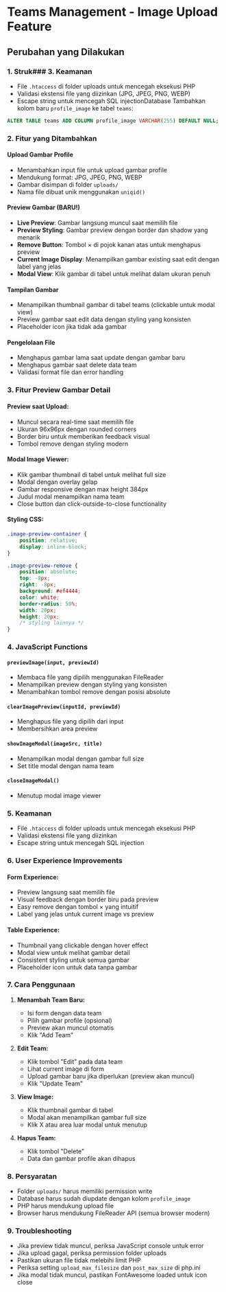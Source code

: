 # Teams Management - Image Upload Feature

## Perubahan yang Dilakukan

### 1. Struk### 3. Keamanan
- File `.htaccess` di folder uploads untuk mencegah eksekusi PHP
- Validasi ekstensi file yang diizinkan (JPG, JPEG, PNG, WEBP)
- Escape string untuk mencegah SQL injectionDatabase
Tambahkan kolom baru `profile_image` ke tabel `teams`:
```sql
ALTER TABLE teams ADD COLUMN profile_image VARCHAR(255) DEFAULT NULL;
```

### 2. Fitur yang Ditambahkan

#### Upload Gambar Profile
- Menambahkan input file untuk upload gambar profile
- Mendukung format: JPG, JPEG, PNG, WEBP
- Gambar disimpan di folder `uploads/`
- Nama file dibuat unik menggunakan `uniqid()`

#### Preview Gambar (BARU!)
- **Live Preview**: Gambar langsung muncul saat memilih file
- **Preview Styling**: Gambar preview dengan border dan shadow yang menarik
- **Remove Button**: Tombol × di pojok kanan atas untuk menghapus preview
- **Current Image Display**: Menampilkan gambar existing saat edit dengan label yang jelas
- **Modal View**: Klik gambar di tabel untuk melihat dalam ukuran penuh

#### Tampilan Gambar
- Menampilkan thumbnail gambar di tabel teams (clickable untuk modal view)
- Preview gambar saat edit data dengan styling yang konsisten
- Placeholder icon jika tidak ada gambar

#### Pengelolaan File
- Menghapus gambar lama saat update dengan gambar baru
- Menghapus gambar saat delete data team
- Validasi format file dan error handling

### 3. Fitur Preview Gambar Detail

#### Preview saat Upload:
- Muncul secara real-time saat memilih file
- Ukuran 96x96px dengan rounded corners
- Border biru untuk memberikan feedback visual
- Tombol remove dengan styling modern

#### Modal Image Viewer:
- Klik gambar thumbnail di tabel untuk melihat full size
- Modal dengan overlay gelap
- Gambar responsive dengan max height 384px
- Judul modal menampilkan nama team
- Close button dan click-outside-to-close functionality

#### Styling CSS:
```css
.image-preview-container {
    position: relative;
    display: inline-block;
}

.image-preview-remove {
    position: absolute;
    top: -8px;
    right: -8px;
    background: #ef4444;
    color: white;
    border-radius: 50%;
    width: 20px;
    height: 20px;
    /* styling lainnya */
}
```

### 4. JavaScript Functions

#### `previewImage(input, previewId)`
- Membaca file yang dipilih menggunakan FileReader
- Menampilkan preview dengan styling yang konsisten
- Menambahkan tombol remove dengan posisi absolute

#### `clearImagePreview(inputId, previewId)`
- Menghapus file yang dipilih dari input
- Membersihkan area preview

#### `showImageModal(imageSrc, title)`
- Menampilkan modal dengan gambar full size
- Set title modal dengan nama team

#### `closeImageModal()`
- Menutup modal image viewer

### 5. Keamanan
- File `.htaccess` di folder uploads untuk mencegah eksekusi PHP
- Validasi ekstensi file yang diizinkan
- Escape string untuk mencegah SQL injection

### 6. User Experience Improvements

#### Form Experience:
- Preview langsung saat memilih file
- Visual feedback dengan border biru pada preview
- Easy remove dengan tombol × yang intuitif
- Label yang jelas untuk current image vs preview

#### Table Experience:
- Thumbnail yang clickable dengan hover effect
- Modal view untuk melihat gambar detail
- Consistent styling untuk semua gambar
- Placeholder icon untuk data tanpa gambar

### 7. Cara Penggunaan

1. **Menambah Team Baru:**
   - Isi form dengan data team
   - Pilih gambar profile (opsional)
   - Preview akan muncul otomatis
   - Klik "Add Team"

2. **Edit Team:**
   - Klik tombol "Edit" pada data team
   - Lihat current image di form
   - Upload gambar baru jika diperlukan (preview akan muncul)
   - Klik "Update Team"

3. **View Image:**
   - Klik thumbnail gambar di tabel
   - Modal akan menampilkan gambar full size
   - Klik X atau area luar modal untuk menutup

4. **Hapus Team:**
   - Klik tombol "Delete" 
   - Data dan gambar profile akan dihapus

### 8. Persyaratan
- Folder `uploads/` harus memiliki permission write
- Database harus sudah diupdate dengan kolom `profile_image`
- PHP harus mendukung upload file
- Browser harus mendukung FileReader API (semua browser modern)

### 9. Troubleshooting
- Jika preview tidak muncul, periksa JavaScript console untuk error
- Jika upload gagal, periksa permission folder uploads
- Pastikan ukuran file tidak melebihi limit PHP
- Periksa setting `upload_max_filesize` dan `post_max_size` di php.ini
- Jika modal tidak muncul, pastikan FontAwesome loaded untuk icon close
